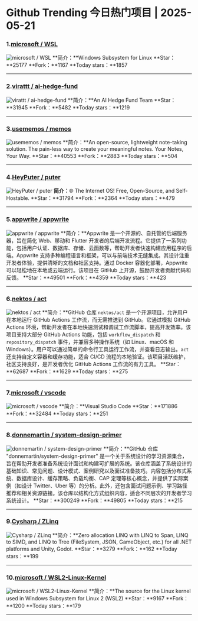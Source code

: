 # Github Trending 今日热门项目 | 2025-05-21
### 1.[microsoft / WSL](https://github.com/microsoft/WSL)

![microsoft / WSL](https://opengraph.githubassets.com/1a97a82927a8be11d3b799b546cf25e6befeb252eb2f091d5d65c8d9d517714b/microsoft/WSL)
**简介：**Windows Subsystem for Linux
**Star：**25177
**Fork：**1167
**Today stars：**1857

---

### 2.[virattt / ai-hedge-fund](https://github.com/virattt/ai-hedge-fund)

![virattt / ai-hedge-fund](https://opengraph.githubassets.com/48094d02c74671bec18bd0ab8f657d5456457e127d953687105b40007062b413/virattt/ai-hedge-fund)
**简介：**An AI Hedge Fund Team
**Star：**31945
**Fork：**5482
**Today stars：**1219

---

### 3.[usememos / memos](https://github.com/usememos/memos)

![usememos / memos](https://repository-images.githubusercontent.com/436297812/02a4fe19-4a8b-4d8b-bd1f-be120b90737a)
**简介：**An open-source, lightweight note-taking solution. The pain-less way to create your meaningful notes. Your Notes, Your Way.
**Star：**40553
**Fork：**2883
**Today stars：**504

---

### 4.[HeyPuter / puter](https://github.com/HeyPuter/puter)

![HeyPuter / puter](https://repository-images.githubusercontent.com/766341786/ad2dfdf3-eb84-4407-8f7a-63fcda75e346)
**简介：**🌐 The Internet OS! Free, Open-Source, and Self-Hostable.
**Star：**31794
**Fork：**2364
**Today stars：**479

---

### 5.[appwrite / appwrite](https://github.com/appwrite/appwrite)

![appwrite / appwrite](https://opengraph.githubassets.com/318d226594e5e2b666b3bb63430821676049ad8b1697bbe2444d33bd6eac7bf9/appwrite/appwrite)
**简介：**Appwrite 是一个开源的、自托管的后端服务器，旨在简化 Web、移动和 Flutter 开发者的后端开发流程。它提供了一系列功能，包括用户认证、数据库、存储、云函数等，帮助开发者快速构建应用程序的后端。Appwrite 支持多种编程语言和框架，可以与前端技术无缝集成。其设计注重开发者体验，提供清晰的文档和社区支持。通过 Docker 容器化部署，Appwrite 可以轻松地在本地或云端运行。该项目在 GitHub 上开源，鼓励开发者贡献代码和反馈。
**Star：**49501
**Fork：**4359
**Today stars：**423

---

### 6.[nektos / act](https://github.com/nektos/act)

![nektos / act](https://opengraph.githubassets.com/44435f3e4799efaf4c4f6a55d4cd94ba37e1262379219d4f61ada3e369f976b3/nektos/act)
**简介：**GitHub 仓库 `nektos/act` 是一个开源项目，允许用户在本地运行 GitHub Actions 工作流，而无需推送到 GitHub。它通过模拟 GitHub Actions 环境，帮助开发者在本地快速测试和调试工作流脚本，提高开发效率。该项目支持大部分 GitHub Actions 功能，包括 `workflow_dispatch` 和 `repository_dispatch` 事件，并兼容多种操作系统（如 Linux、macOS 和 Windows）。用户可以通过简单的命令行工具运行工作流，并查看日志输出。`act` 还支持自定义容器和缓存功能，适合 CI/CD 流程的本地验证。该项目活跃维护，社区支持良好，是开发者优化 GitHub Actions 工作流的有力工具。
**Star：**62687
**Fork：**1629
**Today stars：**275

---

### 7.[microsoft / vscode](https://github.com/microsoft/vscode)

![microsoft / vscode](https://opengraph.githubassets.com/37e6d371ee75a2f520dc3cbece3430c5fc30c6d83e50ec438183e2c716635fbb/microsoft/vscode)
**简介：**Visual Studio Code
**Star：**171886
**Fork：**32484
**Today stars：**251

---

### 8.[donnemartin / system-design-primer](https://github.com/donnemartin/system-design-primer)

![donnemartin / system-design-primer](https://opengraph.githubassets.com/eda4b819e0f98f5aafe9d05756a7c575ac28feb539d881163e56d00c71e65324/donnemartin/system-design-primer)
**简介：**GitHub 仓库 "donnemartin/system-design-primer" 是一个关于系统设计的学习资源集合，旨在帮助开发者准备系统设计面试和构建可扩展的系统。该仓库涵盖了系统设计的基础知识、常见问题、设计模式、案例研究以及面试准备技巧。内容包括分布式系统、数据库设计、缓存策略、负载均衡、CAP 定理等核心概念，并提供了实际案例（如设计 Twitter、Uber 等）的分析。此外，还包含面试问题示例、学习路径推荐和相关资源链接。该仓库以结构化方式组织内容，适合不同层次的开发者学习系统设计。
**Star：**300249
**Fork：**49805
**Today stars：**215

---

### 9.[Cysharp / ZLinq](https://github.com/Cysharp/ZLinq)

![Cysharp / ZLinq](https://opengraph.githubassets.com/8536367985b707eb6bb9a369eacc5d0da9ff3b4b7671c1430b615651eeb79b57/Cysharp/ZLinq)
**简介：**Zero allocation LINQ with LINQ to Span, LINQ to SIMD, and LINQ to Tree (FileSystem, JSON, GameObject, etc.) for all .NET platforms and Unity, Godot.
**Star：**3279
**Fork：**162
**Today stars：**199

---

### 10.[microsoft / WSL2-Linux-Kernel](https://github.com/microsoft/WSL2-Linux-Kernel)

![microsoft / WSL2-Linux-Kernel](https://opengraph.githubassets.com/dc227e6130d30b107462eb68ffead9223953be87efbefb8c179c0ef12190dcdb/microsoft/WSL2-Linux-Kernel)
**简介：**The source for the Linux kernel used in Windows Subsystem for Linux 2 (WSL2)
**Star：**9167
**Fork：**1200
**Today stars：**179

---

